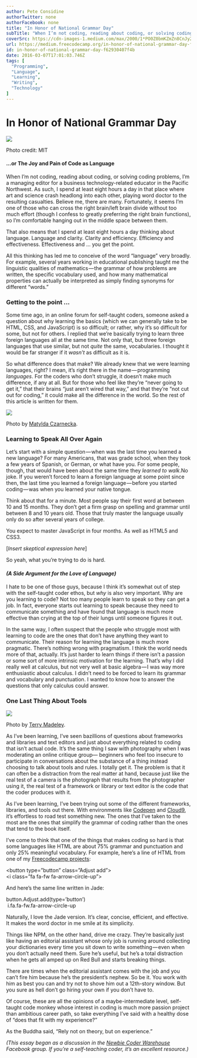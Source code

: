 ```yaml
---
author: Pete Considine
authorTwitter: none
authorFacebook: none
title: "In Honor of National Grammar Day"
subTitle: "When I’m not coding, reading about coding, or solving coding problems, I’m a managing editor for a business technology-related educator i..."
coverSrc: https://cdn-images-1.medium.com/max/2000/1*PO0Z0bmKZmZn8CnJy2BlTw.jpeg
url: https://medium.freecodecamp.org/in-honor-of-national-grammar-day-f62930407f4b
id: in-honor-of-national-grammar-day-f62930407f4b
date: 2016-03-07T17:01:03.746Z
tags: [
  "Programming",
  "Language",
  "Learning",
  "Writing",
  "Technology"
]
---
```

# In Honor of National Grammar Day







![](https://cdn-images-1.medium.com/max/2000/1*PO0Z0bmKZmZn8CnJy2BlTw.jpeg)

Photo credit: MIT







#### …or The Joy and Pain of Code as Language

When I’m not coding, reading about coding, or solving coding problems, I’m a managing editor for a business technology-related educator in the Pacific Northwest. As such, I spend at least eight hours a day in that place where art and science crash headlong into each other, playing word doctor to the resulting casualties. Believe me, there are many. Fortunately, it seems I’m one of those who can cross the right brain/left brain divide without too much effort (though I confess to greatly preferring the right brain functions), so I’m comfortable hanging out in the middle space between them.

That also means that I spend at least eight hours a day thinking about language. Language and clarity. Clarity and efficiency. Efficiency and effectiveness. Effectiveness and … you get the point.

All this thinking has led me to conceive of the word “language” very broadly. For example, several years working in educational publishing taught me the linguistic qualities of mathematics — the grammar of how problems are written, the specific vocabulary used, and how many mathematical properties can actually be interpreted as simply finding synonyms for different “words.”

### Getting to the point …

Some time ago, in an online forum for self-taught coders, someone asked a question about why learning the basics (which we can generally take to be HTML, CSS, and JavaScript) is so difficult; or rather, why it’s so difficult for some, but not for others. I replied that we’re basically trying to learn three foreign languages all at the same time. Not only that, but three foreign languages that use similar, but not _quite_ the same, vocabularies. I thought it would be far stranger if it _wasn’t_ as difficult as it is.

So what difference does that make? We already knew that we were learning languages, right? I mean, it’s right there in the name — programming _languages_. For the coders who don’t struggle, it doesn’t make much difference, if any at all. But for those who feel like they’re “never going to get it,” that their brains “just aren’t wired that way,” and that they’re “not cut out for coding,” it could make all the difference in the world. So the rest of this article is written for them.



![](https://cdn-images-1.medium.com/max/1600/1*JcOG1YCnREvOzJUU8ul0gg.jpeg)

Photo by [Matylda Czarnecka](https://twitter.com/matylda).



### Learning to Speak All Over Again

Let’s start with a simple question — when was the last time you learned a new language? For many Americans, that was grade school, when they took a few years of Spanish, or German, or what have you. For some people, though, that would have been about the same time they _learned to walk_.No joke. If you weren’t forced to learn a foreign language at some point since then, the last time you learned a foreign language — before you started coding — was when you learned your native tongue.

Think about that for a minute. Most people say their first word at between 10 and 15 months. They don’t get a firm grasp on spelling and grammar until between 8 and 10 years old. Those that truly master the language usually only do so after several years of college.

You expect to master JavaScript in four months. As well as HTML5 and CSS3.

[_Insert skeptical expression here_]

So yeah, what you’re trying to do is hard.

#### _(A Side Argument for the Love of Language)_

I hate to be one of those guys, because I think it’s somewhat out of step with the self-taught coder ethos, but _why_ is also very important. Why are you learning to code? Not too many people learn to speak so they can get a job. In fact, everyone starts out learning to speak because they need to communicate something and have found that language is much more effective than crying at the top of their lungs until someone figures it out.

In the same way, I often suspect that the people who struggle most with learning to code are the ones that don’t have anything they want to communicate. Their reason for learning the language is much more pragmatic. There’s nothing wrong with pragmatism. I think the world needs more of that, actually. It’s just harder to learn things if there isn’t a passion or some sort of more intrinsic motivation for the learning. That’s why I did really well at calculus, but not very well at basic algebra — I was way more enthusiastic about calculus. I didn’t need to be forced to learn its grammar and vocabulary and punctuation. I wanted to know how to answer the questions that only calculus could answer.

### One Last Thing About Tools



![](https://cdn-images-1.medium.com/max/1200/1*tn3xelUuSq4AANdP5wN-ow.jpeg)

Photo by [Terry Madeley](http://href=”https://www.flickr.com/photos/terry/6156784804%22%20data-flickr-embed=”true”).



As I’ve been learning, I’ve seen bazillions of questions about frameworks and libraries and text editors and just about everything related to coding that isn’t actual code. It’s the same thing I saw with photography when I was moderating an online critique group— beginners who feel too insecure to participate in conversations about the substance of a thing instead choosing to talk about tools and rules. I totally get it. The problem is that it can often be a distraction from the real matter at hand, because just like the real test of a camera is the photograph that results from the photographer using it, the real test of a framework or library or text editor is the code that the coder produces with it.

As I’ve been learning, I’ve been trying out some of the different frameworks, libraries, and tools out there. With environments like [Codepen](http://codepen.io/) and [Cloud9](https://c9.io/), it’s effortless to road test something new. The ones that I’ve taken to the most are the ones that simplify the grammar of coding rather than the ones that tend to the book itself.

I’ve come to think that one of the things that makes coding so hard is that some languages like HTML are about 75% grammar and punctuation and only 25% meaningful vocabulary. For example, here’s a line of HTML from one of my [Freecodecamp projects](http://codepen.io/pete_considine/full/XdmbEJ/):

<button type=”button” class=”Adjust add”>  
<i class=”fa fa-fw fa-arrow-circle-up”></i></button>

And here’s the same line written in Jade:

button.Adjust.add(type=’button’)  
 i.fa.fa-fw.fa-arrow-circle-up

Naturally, I love the Jade version. It’s clear, concise, efficient, and effective. It makes the word doctor in me smile at its simplicity.

Things like NPM, on the other hand, drive me crazy. They’re basically just like having an editorial assistant whose only job is running around collecting your dictionaries every time you sit down to write something — even when you don’t actually need them. Sure he’s useful, but he’s a total distraction when he gets all amped up on Red Bull and starts breaking things.

There are times when the editorial assistant comes with the job and you can’t fire him because he’s the president’s nephew. So be it. You work with him as best you can and try not to shove him out a 12th-story window. But you sure as hell don’t go hiring your own if you don’t have to.

Of course, these are all the opinions of a maybe-intermediate level, self-taught code monkey whose interest in coding is much more passion project than ambitious career path, so take everything I’ve said with a healthy dose of “does that fit with my experience?”

As the Buddha said, “Rely not on theory, but on experience.”

_(This essay began as a discussion in the_ [_Newbie Coder Warehouse_](https://www.facebook.com/groups/1594816820775537/) _Facebook group. If you’re a self-teaching coder, it’s an excellent resource.)_








